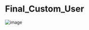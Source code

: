 # Final_Custom_User


![image](https://user-images.githubusercontent.com/35526774/151047775-05f53511-2306-4480-860c-9546eb5bb05a.png)


